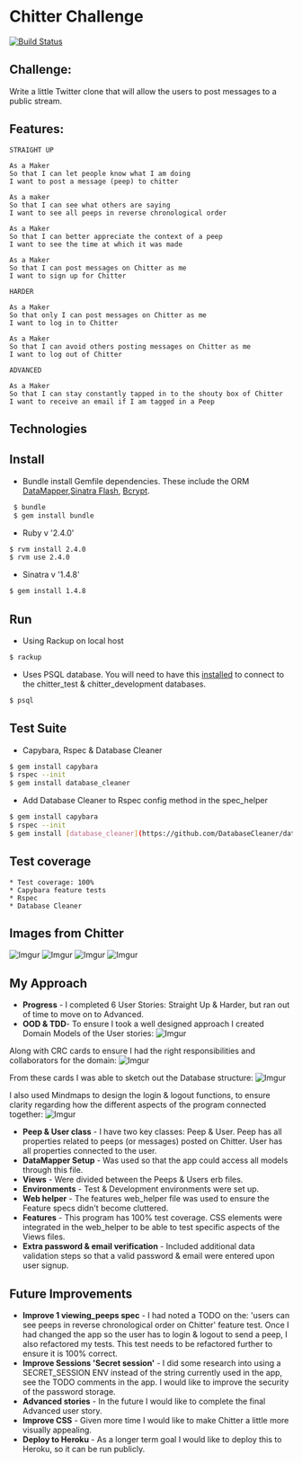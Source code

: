 Chitter Challenge
=================
[![Build Status](https://travis-ci.org/charlottebrf/chitter-challenge.svg?branch=master)](https://travis-ci.org/charlottebrf/chitter-challenge)


Challenge:
-------

Write a little Twitter clone that will allow the users to post messages to a public stream.

Features:
-------

```
STRAIGHT UP

As a Maker
So that I can let people know what I am doing  
I want to post a message (peep) to chitter

As a maker
So that I can see what others are saying  
I want to see all peeps in reverse chronological order

As a Maker
So that I can better appreciate the context of a peep
I want to see the time at which it was made

As a Maker
So that I can post messages on Chitter as me
I want to sign up for Chitter

HARDER

As a Maker
So that only I can post messages on Chitter as me
I want to log in to Chitter

As a Maker
So that I can avoid others posting messages on Chitter as me
I want to log out of Chitter

ADVANCED

As a Maker
So that I can stay constantly tapped in to the shouty box of Chitter
I want to receive an email if I am tagged in a Peep
```

Technologies
-----

## Install

* Bundle install Gemfile dependencies. These include the ORM [DataMapper](http://datamapper.org/getting-started.html),[Sinatra Flash](http://www.rubydoc.info/github/SFEley/sinatra-flash/Sinatra/Flash/Storage), [Bcrypt](https://github.com/codahale/bcrypt-ruby).

```bash
 $ bundle
 $ gem install bundle

```

* Ruby v '2.4.0'

```bash
$ rvm install 2.4.0
$ rvm use 2.4.0
```

* Sinatra v '1.4.8'

```bash
$ gem install 1.4.8

```

## Run

* Using Rackup on local host
```bash
$ rackup

```


* Uses PSQL database. You will need to have this [installed](https://www.postgresql.org/download/) to connect to the chitter_test & chitter_development databases.
```bash
$ psql

```

## Test Suite
* Capybara, Rspec & Database Cleaner
```bash
$ gem install capybara
$ rspec --init
$ gem install database_cleaner

```
* Add Database Cleaner to Rspec config method in the spec_helper
```bash
$ gem install capybara
$ rspec --init
$ gem install [database_cleaner](https://github.com/DatabaseCleaner/database_cleaner)

```


Test coverage
-----
```
* Test coverage: 100%
* Capybara feature tests
* Rspec
* Database Cleaner
```

Images from Chitter
----
![Imgur](http://i.imgur.com/wGdCZNT.png)
![Imgur](http://i.imgur.com/bPlI0Bs.png)
![Imgur](http://i.imgur.com/NBGEytc.png)
![Imgur](http://i.imgur.com/bFEy1c0.png)

My Approach
----
- **Progress** - I completed 6 User Stories: Straight Up & Harder, but ran out of time to move on to Advanced.
- **OOD & TDD**- To ensure I took a well designed approach I created Domain Models of the User stories:
![Imgur](http://i.imgur.com/ceyoqID.png)

Along with CRC cards to ensure I had the right responsibilities and collaborators for the domain:
![Imgur](http://i.imgur.com/XfqNbGb.png)

From these cards I was able to sketch out the Database structure:
![Imgur](http://i.imgur.com/2yOUL0N.png)

I also used Mindmaps to design the login & logout functions, to ensure clarity regarding how the different aspects of the program connected together:
![Imgur](http://i.imgur.com/C2tVLYY.png)

- **Peep & User class** - I have two key classes: Peep & User. Peep has all properties related to peeps (or messages) posted on Chitter. User has all properties connected to the user.
- **DataMapper Setup** - Was used so that the app could access all models through this file.
- **Views** - Were divided between the Peeps & Users erb files.
- **Environments** - Test & Development environments were set up.
- **Web helper** - The features web_helper file was used to ensure the Feature specs didn't become cluttered.
- **Features** - This program has 100% test coverage. CSS elements were integrated in the web_helper to be able to test specific aspects of the Views files.
- **Extra password & email verification** - Included additional data validation steps so that a valid password & email were entered upon user signup.


Future Improvements
----
- **Improve 1 viewing_peeps spec** - I had noted a TODO on the: 'users can see peeps in reverse chronological order on Chitter' feature test. Once I had changed the app so the user has to login & logout to send a peep, I also refactored my tests. This test needs to be refactored further to ensure it is 100% correct.
- **Improve Sessions 'Secret session'** - I did some research into using a SECRET_SESSION ENV instead of the string currently used in the app, see the TODO comments in the app. I would like to improve the security of the password storage.
- **Advanced stories** - In the future I would like to complete the final Advanced user story.
- **Improve CSS** - Given more time I would like to make Chitter a little more visually appealing.
- **Deploy to Heroku** - As a longer term goal I would like to deploy this to Heroku, so it can be run publicly.
